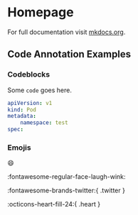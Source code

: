 # Homepage

For full documentation visit [mkdocs.org](https://www.mkdocs.org).

## Code Annotation Examples

### Codeblocks

Some `code` goes here.

```yaml linenums="1" title="pod_manifests.yaml" hl_lines="2 3"
apiVersion: v1
kind: Pod
metadata:
    namespace: test
spec:
```

### Emojis

:smile:

:fontawesome-regular-face-laugh-wink:

:fontawesome-brands-twitter:{ .twitter }

:octicons-heart-fill-24:{ .heart }